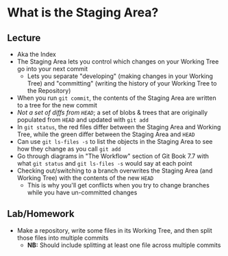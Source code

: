 # What is the Staging Area?
## Lecture
* Aka the Index
* The Staging Area lets you control which changes on your Working Tree go into your next commit
    * Lets you separate "developing" (making changes in your Working Tree) and "committing" (writing the history of your Working Tree to the Repository)
* When you run `git commit`, the contents of the Staging Area are written to a tree for the new commit
* *Not a set of diffs from `HEAD`*; a set of blobs & trees that are originally populated from `HEAD` and updated with `git add`
* In `git status`, the red files differ between the Staging Area and Working Tree, while the green differ between the Staging Area and `HEAD`
* Can use `git ls-files -s` to list the objects in the Staging Area to see how they change as you call `git add`
* Go through diagrams in "The Workflow" section of Git Book 7.7 with what `git status` and `git ls-files -s` would say at each point
* Checking out/switching to a branch overwrites the Staging Area (and Working Tree) with the contents of the new `HEAD`
    * This is why you'll get conflicts when you try to change branches while you have un-committed changes

## Lab/Homework
* Make a repository, write some files in its Working Tree, and then split those files into multiple commits
    * **NB:** Should include splitting at least one file across multiple commits
